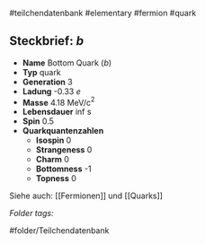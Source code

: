#teilchendatenbank  #elementary  #fermion  #quark 
## Steckbrief: $b$


- **Name** Bottom Quark ($b$)
- **Typ** quark
- **Generation** 3
- **Ladung** -0.33 $e$
- **Masse** 4.18 MeV/c$^2$
- **Lebensdauer** inf s
- **Spin** 0.5
- **Quarkquantenzahlen**
    - **Isospin** 0
    - **Strangeness** 0
    - **Charm** 0
    - **Bottomness** -1
    - **Topness** 0



Siehe auch:  [[Fermionen]] und [[Quarks]]




 *Folder tags:*

#folder/Teilchendatenbank